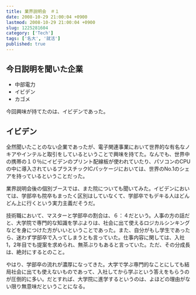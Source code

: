 ```yaml
---
title: 業界説明会　＃１
date: 2008-10-29 21:00:04 +0900
lastmod: 2008-10-29 21:00:04 +0900
slug: 1225281604
category: ['Tech']
tags: ['名大', '就活']
published: true
---
```


## 今日説明を聞いた企業

- 中部電力
- イビデン
- カゴメ

今回興味が持てたのは、イビデンであった。


## イビデン

全然聞いたことのない企業であったが、電子関連事業において世界的な有名なノキアやインテルと取引をしているということで興味を持てた。なんでも、世界中の携帯の１０％にイビデンのプリント配線板が使われていたり、パソコンのCPUの中に導入されているプラスチックICパッケージにおいては、世界のNo.1のシェアを持っているということだった。

業界説明会後の個別ブースでは、また院についても聞いてみた。イビデンにおいては、学部卒も院卒もまったく区別はしていなくて、学部卒でもデキる人はどんどん上に行くという実力主義だそうだ。

技術職において、マスターと学部卒の割合は、６：４だという。人事の方の話だと、大学院で専門的な知識を学ぶよりは、社会に出て使えるロジカルシンキングなどを身につけた方がいいということであった。また、自分がもし学生であったら、迷わず学部卒で入ってしまうとも言っていた。仕事内容に関しては、入社1，2年目でも提案を求められ、無茶ぶりもあると言っていた。ただ、その分成長は、絶対にするとのこと。

やはり、学部卒の流れが濃厚になってきた。大学で学ぶ専門的なことにしても結局社会に出ても使えないものであって、入社してから学ぶという答えをもらうのが圧倒的に多い。だとすれば、大学院に進学するというのは、よほどの理由がない限り無意味だということになる。
